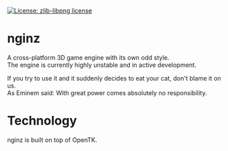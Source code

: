 [![License: zlib-libpng license][licenseimg]][licenseurl]

# nginz
A cross-platform 3D game engine with its own odd style.  
The engine is currently highly unstable and in active development.  

If you try to use it and it suddenly decides to eat your cat, don't blame it on us.  
As Eminem said: With great power comes absolutely no responsibility.

# Technology
nginz is built on top of OpenTK.

  [licenseurl]: https://tldrlegal.com/license/zlib-libpng-license-(zlib)
  [licenseimg]: https://img.shields.io/badge/license-zlib--libpng-blue.svg?style=flat-square
